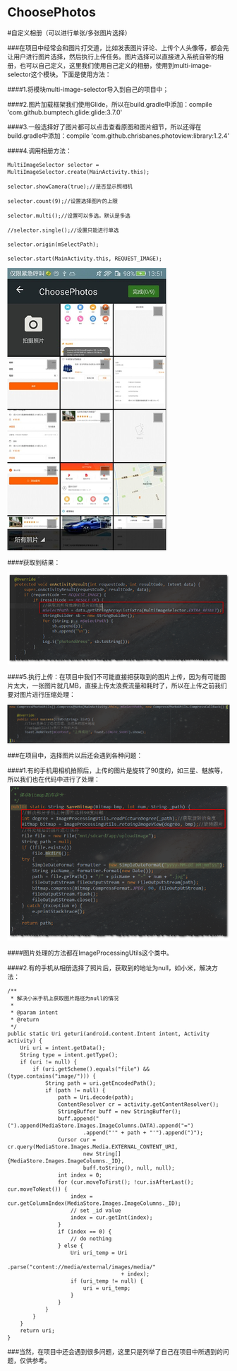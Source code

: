 # ChoosePhotos
#自定义相册（可以进行单张/多张图片选择）

###在项目中经常会和图片打交道，比如发表图片评论、上传个人头像等，都会先让用户进行图片选择，然后执行上传任务。图片选择可以直接进入系统自带的相册，也可以自己定义，这里我们使用自己定义的相册，使用到multi-image-selector这个模块。下面是使用方法：
   
####1.将模块multi-image-selector导入到自己的项目中；

####2.图片加载框架我们使用Glide，所以在build.gradle中添加：compile 'com.github.bumptech.glide:glide:3.7.0'

####3.一般选择好了图片都可以点击查看原图和图片细节，所以还得在build.gradle中添加：compile 'com.github.chrisbanes.photoview:library:1.2.4'

####4.调用相册方法：

```
MultiImageSelector selector = MultiImageSelector.create(MainActivity.this);

selector.showCamera(true);//是否显示照相机

selector.count(9);//设置选择图片的上限

selector.multi();//设置可以多选，默认是多选

//selector.single();//设置只能进行单选

selector.origin(mSelectPath);

selector.start(MainActivity.this, REQUEST_IMAGE);
```

![](https://github.com/youyutongxue/ChoosePhotos/blob/master/app/src/main/java/com/virgil/choosephotos/art/1.jpeg)

####获取到结果：

![](https://github.com/youyutongxue/ChoosePhotos/blob/master/app/src/main/java/com/virgil/choosephotos/art/2.png)

####5.执行上传：在项目中我们不可能直接把获取到的图片上传，因为有可能图片太大，一张图片就几MB，直接上传太浪费流量和耗时了，所以在上传之前我们要对图片进行压缩处理：

![](https://github.com/youyutongxue/ChoosePhotos/blob/master/app/src/main/java/com/virgil/choosephotos/art/3.png)

###在项目中，选择图片以后还会遇到各种问题：

####1.有的手机用相机拍照后，上传的图片是旋转了90度的，如三星、魅族等，所以我们也在代码中进行了处理：
![](https://github.com/youyutongxue/ChoosePhotos/blob/master/app/src/main/java/com/virgil/choosephotos/art/4.png)

####图片处理的方法都在ImageProcessingUtils这个类中。

####2.有的手机从相册选择了照片后，获取到的地址为null，如小米，解决方法：

```
/**
 * 解决小米手机上获取图片路径为null的情况
 *
 * @param intent
 * @return
 */
public static Uri geturi(android.content.Intent intent, Activity activity) {
    Uri uri = intent.getData();
    String type = intent.getType();
    if (uri != null) {
        if (uri.getScheme().equals("file") && (type.contains("image/"))) {
            String path = uri.getEncodedPath();
            if (path != null) {
                path = Uri.decode(path);
                ContentResolver cr = activity.getContentResolver();
                StringBuffer buff = new StringBuffer();
                buff.append("(").append(MediaStore.Images.ImageColumns.DATA).append("=")
                        .append("'" + path + "'").append(")");
                Cursor cur = cr.query(MediaStore.Images.Media.EXTERNAL_CONTENT_URI,
                        new String[]{MediaStore.Images.ImageColumns._ID},
                        buff.toString(), null, null);
                int index = 0;
                for (cur.moveToFirst(); !cur.isAfterLast(); cur.moveToNext()) {
                    index = cur.getColumnIndex(MediaStore.Images.ImageColumns._ID);
                    // set _id value
                    index = cur.getInt(index);
                }
                if (index == 0) {
                    // do nothing
                } else {
                    Uri uri_temp = Uri
                            .parse("content://media/external/images/media/"
                                    + index);
                    if (uri_temp != null) {
                        uri = uri_temp;
                    }
                }
            }
        }
    }
    return uri;
}
```

###当然，在项目中还会遇到很多问题，这里只是列举了自己在项目中所遇到的问题，仅供参考。

